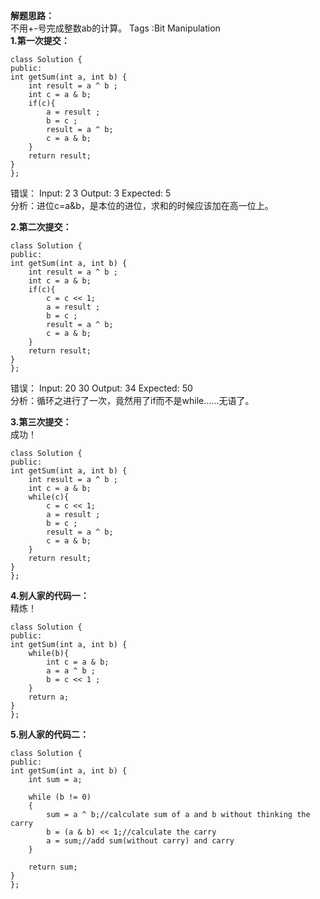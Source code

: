 **解题思路：**  
不用+-号完成整数ab的计算。 
Tags :Bit Manipulation  
**1.第一次提交：**  

    class Solution {
	public:
    int getSum(int a, int b) {
        int result = a ^ b ;
        int c = a & b;
        if(c){
            a = result ;
            b = c ;
            result = a ^ b;
            c = a & b;
        }
        return result;
    }
	};
错误：
Input:
2
3
Output:
3
Expected:
5  
分析：进位c=a&b，是本位的进位，求和的时候应该加在高一位上。

**2.第二次提交：**  

	class Solution {
	public:
    int getSum(int a, int b) {
        int result = a ^ b ;
        int c = a & b;
        if(c){
            c = c << 1;
            a = result ;
            b = c ;
            result = a ^ b;
            c = a & b;
        }
        return result;
    }
	};
错误：
Input:
20
30
Output:
34
Expected:
50  
分析：循环之进行了一次，竟然用了if而不是while......无语了。

**3.第三次提交：**  
成功！

	class Solution {
	public:
    int getSum(int a, int b) {
        int result = a ^ b ;
        int c = a & b;
        while(c){
            c = c << 1;
            a = result ;
            b = c ;
            result = a ^ b;
            c = a & b;
        }
        return result;
    }
	}; 
 
**4.别人家的代码一：**   
精炼！ 

	class Solution {
	public:
    int getSum(int a, int b) {
        while(b){
            int c = a & b;
            a = a ^ b ;
            b = c << 1 ;
        }
        return a;
    }
	};
**5.别人家的代码二：**

	class Solution {
	public:
    int getSum(int a, int b) {
        int sum = a;
        
        while (b != 0)
        {
            sum = a ^ b;//calculate sum of a and b without thinking the carry 
            b = (a & b) << 1;//calculate the carry
            a = sum;//add sum(without carry) and carry
        }
        
        return sum;
    }
	};
